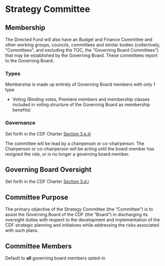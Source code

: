 # Strategy Committee

## Membership

The Directed Fund will also have an Budget and Finance Committee and other working groups, councils, committees and similar bodies (collectively, "Committees", and excluding the TOC, the “Governing Board Committees”) that may be established by the Governing Board. These committees report to the Governing Board.

### Types

Membership is made up entirely of Governing Board members with only 1 type

* Voting (Binding votes, Premiere members and membership classes included in voting structure of the Governing Board as membership benefits)

### Governance

Set forth in the CDF Charter [Section 3.e.iii](https://github.com/cdfoundation/charter/blob/master/CHARTER.md#3-governing-board)

The committee will be lead by a chairperson or co-chairperson. The Chairperson or co-chairperson will be acting until the board member has resigned the role, or is no longer a governing board member.

## Governing Board Oversight

Set forth in the CDF Charter [Section 3.d.i](https://github.com/cdfoundation/charter/blob/master/CHARTER.md#3-governing-board)

## Committee Purpose

The primary objective of the Strategy Committee (the “Committee”) is to assist the Governing Board of the CDF (the “Board”) 
in discharging its oversight duties with respect to the development and implementation of the CDF strategic planning and 
initiatives while addressing the risks associated with such plans.


## Committee Members

Default to **all** governing board members opted-in

